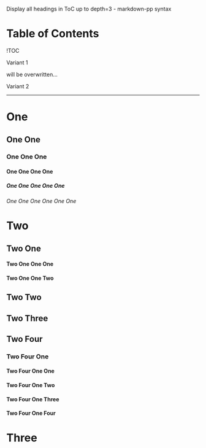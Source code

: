 Display all headings in ToC up to depth=3 - markdown-pp syntax

# Table of Contents

!TOC

Variant 1

<!-- toc -->
will be overwritten...
<!-- /toc -->

Variant 2

<!-- toc -->

----

# One

## One One

### One One One

#### One One One One

##### One One One One One

###### One One One One One One

# Two

## Two One

#### Two One One One

#### Two One One Two

## Two Two

## Two Three

## Two Four

### Two Four One

#### Two Four One One

#### Two Four One Two

#### Two Four One Three

#### Two Four One Four

# Three

